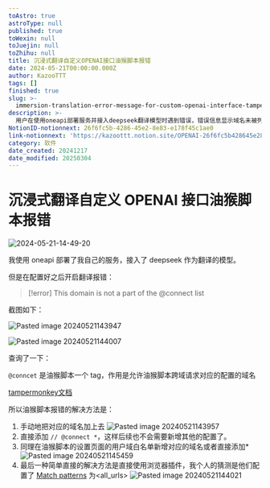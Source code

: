 ```yaml
---
toAstro: true
astroType: null
published: true
toWexin: null
toJuejin: null
toZhihu: null
title: 沉浸式翻译自定义OPENAI接口油猴脚本报错
date: 2024-05-21T00:00:00.000Z
author: KazooTTT
tags: []
finished: true
slug: >-
  immersion-translation-error-message-for-custom-openai-interface-tampermonkey-script
description: >-
  用户在使用oneapi部署服务并接入deepseek翻译模型时遇到错误，错误信息显示域名未被列入@connect列表。通过查询，了解到@connect是油猴脚本的一个标签，用于允许脚本跨域请求特定配置的域名。解决方法包括手动添加域名到@connect列表、使用通配符*简化配置、在油猴脚本设置中添加域名到用户域白名单，或使用浏览器插件直接配置匹配所有URL的模式。
NotionID-notionnext: 26f6fc5b-4286-45e2-8e83-e178f45c1ae0
link-notionnext: 'https://kazoottt.notion.site/OPENAI-26f6fc5b428645e28e83e178f45c1ae0'
category: 软件
date_created: 20241217
date_modified: 20250304
---
```


# 沉浸式翻译自定义 OPENAI 接口油猴脚本报错

![2024-05-21-14-49-20](<https://pictures.kazoottt.top/2024/05/20240521-fa1b5c533f1a6add598bd6932e90d4ac.jpeg>)

我使用 oneapi 部署了我自己的服务，接入了 deepseek 作为翻译的模型。

但是在配置好之后开启翻译报错：

> [!error]
> This domain is not a part of the @connect list

截图如下：

![Pasted image 20240521143947](<https://pictures.kazoottt.top/2024/05/20240521-4afdaf59e2ef214c9de620a80588f8a3.png>)

![Pasted image 20240521144007](<https://pictures.kazoottt.top/2024/05/20240521-0b725e59786d21cd9c0bbf7b005952ff.png>)

查询了一下：

`@conncet` 是油猴脚本一个 tag，作用是允许油猴脚本跨域请求对应的配置的域名

[tampermonkey文档](<https://www.tampermonkey.net/documentation.php#meta:connect>)

所以油猴脚本报错的解决方法是：

1. 手动地把对应的域名加上去
   ![Pasted image 20240521143957](<https://pictures.kazoottt.top/2024/05/20240521-38f1a6ea2cef12713a626f1c484f163a.png>)
2. 直接添加 `// @connect *`，这样后续也不会需要新增其他的配置了。
3. 同理在油猴脚本的设置页面的用户域白名单新增对应的域名或者直接添加\* ![Pasted image 20240521145459](<https://pictures.kazoottt.top/2024/05/20240521-ec4ad5c0568ad651c2e230670f3ab535.png>)
4. 最后一种简单直接的解决方法是直接使用浏览器插件，我个人的猜测是他们配置了 [Match patterns](<https://developer.chrome.com/docs/extensions/develop/concepts/match-patterns>) 为<all_urls>
   ![Pasted image 20240521144021](<https://pictures.kazoottt.top/2024/05/20240521-a680cd664710c0c8cf7e627fc49f4cf7.png>)
